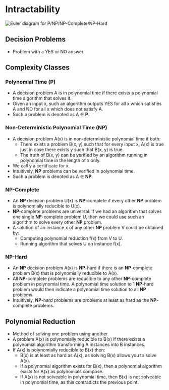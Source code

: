 # Intractability

![Euler diagram for P/NP/NP-Complete/NP-Hard](https://upload.wikimedia.org/wikipedia/commons/thumb/a/a0/P_np_np-complete_np-hard.svg/2560px-P_np_np-complete_np-hard.svg.png)

## Decision Problems
- Problem with a YES or NO answer.

## Complexity Classes
### Polynomial Time (P)
- A decision problem A is in polynomial time if there exists a polynomial time algorithm that solves it.
- Given an input x, such an algorithm outputs YES for all x which satisfies A and NO for all x which does not satisfy A.
- Such a problem is denoted as A ∈ **P**.

### Non-Deterministic Polynomial Time (NP)
- A decision problem A(x) is in non-deterministic polynomial time if both:
  - There exists a problem B(x, y) such that for every input x, A(x) is true just in case there exists y such that B(x, y) is true.
  - The truth of B(x, y) can be verified by an algorithm running in polynomial time in the length of x only.
- We call y a certificate for x.
- Intuitively, **NP** problems can be verified in polynomial time.
- Such a problem is denoted as A ∈ **NP**.

### NP-Complete
- An **NP** decision problem U(x) is **NP**-complete if every other **NP** problem is polynomially reducible to U(x).
- **NP**-complete problems are universal: if we had an algorithm that solves one single **NP**-complete problem U, then we could use such an algorithm to solve every other **NP** problem.
- A solution of an instance x of any other **NP** problem V could be obtained by:
  - Computing polynomial reduction f(x) from V to U.
  - Running algorithm that solves U on instance f(x).
  
### NP-Hard
- An **NP** decision problem A(x) is **NP**-hard if there is an **NP**-complete problem B(x) that is polynomially reducible to A(x).
- All **NP**-complete problems are reducible to any other **NP**-complete problem in polynomial time. A polynomial time solution to 1 **NP**-hard problem would then indicate a polynomial time solution to all **NP** problems.
- Intuitively, **NP**-hard problems are problems at least as hard as the **NP**-complete problems.

## Polynomial Reduction
- Method of solving one problem using another. 
- A problem A(x) is polynomially reducible to B(x) if there exists a polynomial algorithm transforming A instances into B instances. 
- If A(x) is polynomially reducible to B(x) then:
  - B(x) is at least as hard as A(x), as solving B(x) allows you to solve A(x).
  - If a polynomial algorithm exists for B(x), then a polynomial algorithm exists for A(x) as polynomials compose.
  - If A(x) is not solveable in polynomial time, then B(x) is not solveable in polynomial time, as this contradicts the previous point.

